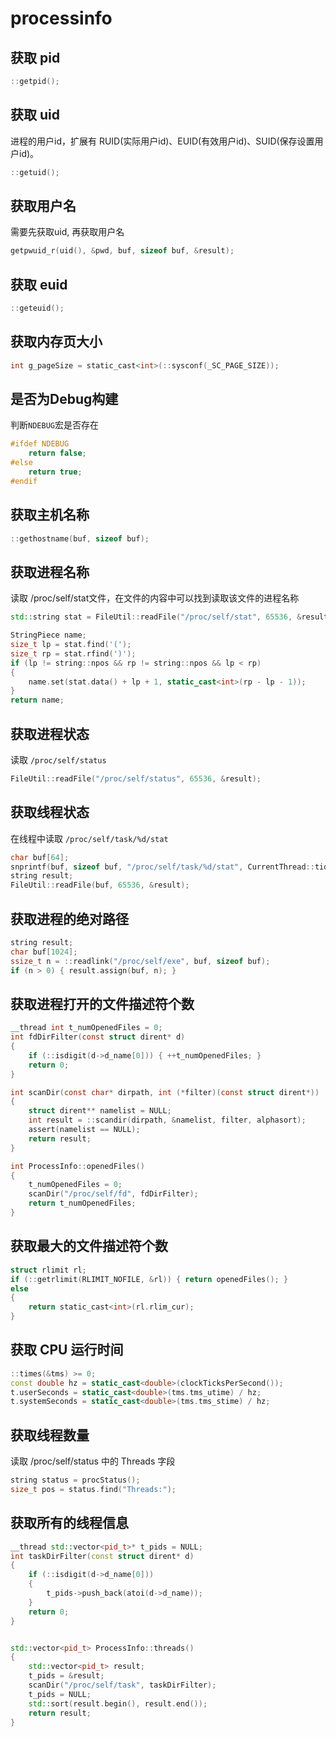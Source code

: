 # processinfo

## 获取 pid

```c
::getpid();
```

## 获取 uid

进程的用户id，扩展有 RUID(实际用户id)、EUID(有效用户id)、SUID(保存设置用户id)。

```c
::getuid();
```

## 获取用户名

需要先获取uid, 再获取用户名
```c
getpwuid_r(uid(), &pwd, buf, sizeof buf, &result);
```

## 获取 euid

```c
::geteuid();
```

## 获取内存页大小

```c
int g_pageSize = static_cast<int>(::sysconf(_SC_PAGE_SIZE));
```

## 是否为Debug构建

判断`NDEBUG`宏是否存在
```c
#ifdef NDEBUG
    return false;
#else
    return true;
#endif
```

## 获取主机名称

```c
::gethostname(buf, sizeof buf);
```

## 获取进程名称

读取 /proc/self/stat文件，在文件的内容中可以找到读取该文件的进程名称
```c++
std::string stat = FileUtil::readFile("/proc/self/stat", 65536, &result);

StringPiece name;
size_t lp = stat.find('(');
size_t rp = stat.rfind(')');
if (lp != string::npos && rp != string::npos && lp < rp)
{
    name.set(stat.data() + lp + 1, static_cast<int>(rp - lp - 1));
}
return name;
```

## 获取进程状态

读取 `/proc/self/status`
```c++
FileUtil::readFile("/proc/self/status", 65536, &result);
```

## 获取线程状态

在线程中读取 `/proc/self/task/%d/stat`
```c++
char buf[64];
snprintf(buf, sizeof buf, "/proc/self/task/%d/stat", CurrentThread::tid());
string result;
FileUtil::readFile(buf, 65536, &result);
```

## 获取进程的绝对路径

```c
string result;
char buf[1024];
ssize_t n = ::readlink("/proc/self/exe", buf, sizeof buf);
if (n > 0) { result.assign(buf, n); }
```

## 获取进程打开的文件描述符个数

```c
__thread int t_numOpenedFiles = 0;
int fdDirFilter(const struct dirent* d)
{
    if (::isdigit(d->d_name[0])) { ++t_numOpenedFiles; }
    return 0;
}

int scanDir(const char* dirpath, int (*filter)(const struct dirent*))
{
    struct dirent** namelist = NULL;
    int result = ::scandir(dirpath, &namelist, filter, alphasort);
    assert(namelist == NULL);
    return result;
}

int ProcessInfo::openedFiles()
{
    t_numOpenedFiles = 0;
    scanDir("/proc/self/fd", fdDirFilter);
    return t_numOpenedFiles;
}
```

## 获取最大的文件描述符个数

```c
struct rlimit rl;
if (::getrlimit(RLIMIT_NOFILE, &rl)) { return openedFiles(); }
else
{
    return static_cast<int>(rl.rlim_cur);
}
```

## 获取 CPU 运行时间

```c++
::times(&tms) >= 0;
const double hz = static_cast<double>(clockTicksPerSecond());
t.userSeconds = static_cast<double>(tms.tms_utime) / hz;
t.systemSeconds = static_cast<double>(tms.tms_stime) / hz;
```

## 获取线程数量

读取 /proc/self/status 中的 Threads 字段
```c++
string status = procStatus();
size_t pos = status.find("Threads:");
```

## 获取所有的线程信息

```c++
__thread std::vector<pid_t>* t_pids = NULL;
int taskDirFilter(const struct dirent* d)
{
    if (::isdigit(d->d_name[0]))
    {
        t_pids->push_back(atoi(d->d_name));
    }
    return 0;
}


std::vector<pid_t> ProcessInfo::threads()
{
    std::vector<pid_t> result;
    t_pids = &result;
    scanDir("/proc/self/task", taskDirFilter);
    t_pids = NULL;
    std::sort(result.begin(), result.end());
    return result;
}
```
